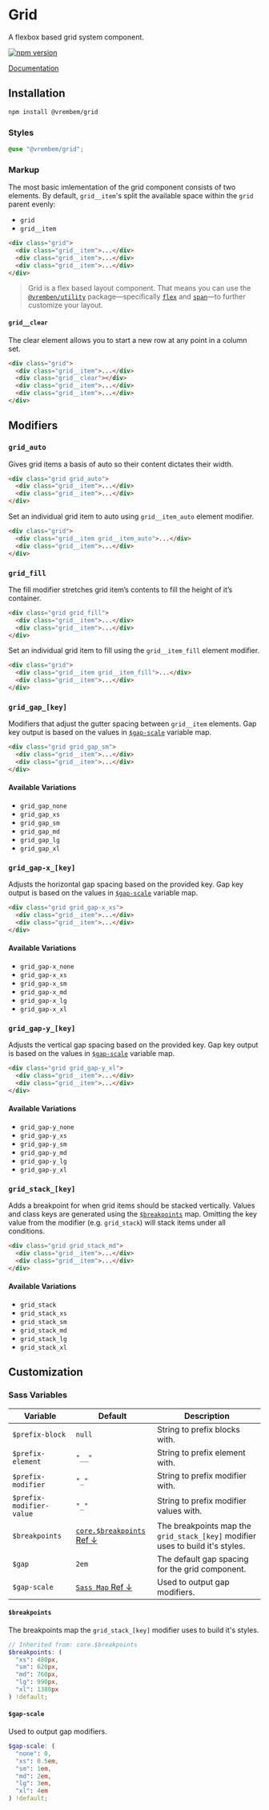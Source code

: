 # Grid

A flexbox based grid system component.

[![npm version](https://img.shields.io/npm/v/%40vrembem%2Fgrid.svg)](https://www.npmjs.com/package/%40vrembem%2Fgrid)

[Documentation](https://vrembem.com/packages/grid)

## Installation

```sh
npm install @vrembem/grid
```

### Styles

```scss
@use "@vrembem/grid";
```

### Markup

The most basic imlementation of the grid component consists of two elements. By default, `grid__item`'s split the available space within the `grid` parent evenly:

- `grid`
- `grid__item`

```html
<div class="grid">
  <div class="grid__item">...</div>
  <div class="grid__item">...</div>
  <div class="grid__item">...</div>
</div>
```

> Grid is a flex based layout component. That means you can use the [`@vremben/utility`](https://github.com/sebnitu/vrembem/tree/master/packages/utility) package—specifically [`flex`](https://github.com/sebnitu/vrembem/tree/master/packages/utility#flex) and [`span`](https://github.com/sebnitu/vrembem/tree/master/packages/utility#span)—to further customize your layout.

#### `grid__clear`

The clear element allows you to start a new row at any point in a column set.

```html
<div class="grid">
  <div class="grid__item">...</div>
  <div class="grid__clear"></div>
  <div class="grid__item">...</div>
  <div class="grid__item">...</div>
</div>
```

## Modifiers

### `grid_auto`

Gives grid items a basis of auto so their content dictates their width.

```html
<div class="grid grid_auto">
  <div class="grid__item">...</div>
  <div class="grid__item">...</div>
</div>
```

Set an individual grid item to auto using `grid__item_auto` element modifier.

```html
<div class="grid">
  <div class="grid__item grid__item_auto">...</div>
  <div class="grid__item">...</div>
</div>
```

### `grid_fill`

The fill modifier stretches grid item’s contents to fill the height of it’s container.

```html
<div class="grid grid_fill">
  <div class="grid__item">...</div>
  <div class="grid__item">...</div>
</div>
```

Set an individual grid item to fill using the `grid__item_fill` element modifier.

```html
<div class="grid">
  <div class="grid__item grid__item_fill">...</div>
  <div class="grid__item">...</div>
</div>
```

### `grid_gap_[key]`

Modifiers that adjust the gutter spacing between `grid__item` elements. Gap key output is based on the values in [`$gap-scale`](#gap-scale) variable map.

```html
<div class="grid grid_gap_sm">
  <div class="grid__item">...</div>
  <div class="grid__item">...</div>
</div>
```

#### Available Variations

- `grid_gap_none`
- `grid_gap_xs`
- `grid_gap_sm`
- `grid_gap_md`
- `grid_gap_lg`
- `grid_gap_xl`

### `grid_gap-x_[key]`

Adjusts the horizontal gap spacing based on the provided key. Gap key output is based on the values in [`$gap-scale`](#gap-scale) variable map.

```html
<div class="grid grid_gap-x_xs">
  <div class="grid__item">...</div>
  <div class="grid__item">...</div>
</div>
```

#### Available Variations

- `grid_gap-x_none`
- `grid_gap-x_xs`
- `grid_gap-x_sm`
- `grid_gap-x_md`
- `grid_gap-x_lg`
- `grid_gap-x_xl`

### `grid_gap-y_[key]`

Adjusts the vertical gap spacing based on the provided key. Gap key output is based on the values in [`$gap-scale`](#gap-scale) variable map.

```html
<div class="grid grid_gap-y_xl">
  <div class="grid__item">...</div>
  <div class="grid__item">...</div>
</div>
```

#### Available Variations

- `grid_gap-y_none`
- `grid_gap-y_xs`
- `grid_gap-y_sm`
- `grid_gap-y_md`
- `grid_gap-y_lg`
- `grid_gap-y_xl`

### `grid_stack_[key]`

Adds a breakpoint for when grid items should be stacked vertically. Values and class keys are generated using the [`$breakpoints`](#breakpoints) map. Omitting the key value from the modifier (e.g. `grid_stack`) will stack items under all conditions.

```html
<div class="grid grid_stack_md">
  <div class="grid__item">...</div>
  <div class="grid__item">...</div>
</div>
```

#### Available Variations

- `grid_stack`
- `grid_stack_xs`
- `grid_stack_sm`
- `grid_stack_md`
- `grid_stack_lg`
- `grid_stack_xl`

## Customization

### Sass Variables

| Variable                 | Default                                        | Description                                                                    |
| ------------------------ | ---------------------------------------------- | ------------------------------------------------------------------------------ |
| `$prefix-block`          | `null`                                         | String to prefix blocks with.                                                  |
| `$prefix-element`        | `"__"`                                         | String to prefix element with.                                                 |
| `$prefix-modifier`       | `"_"`                                          | String to prefix modifier with.                                                |
| `$prefix-modifier-value` | `"_"`                                          | String to prefix modifier values with.                                         |
| `$breakpoints`           | [`core.$breakpoints` Ref &darr;](#breakpoints) | The breakpoints map the `grid_stack_[key]` modifier uses to build it's styles. |
| `$gap`                   | `2em`                                          | The default gap spacing for the grid component.                                |
| `$gap-scale`             | [`Sass Map` Ref &darr;](#gap-scale)            | Used to output gap modifiers.                                                  |

#### `$breakpoints`

The breakpoints map the `grid_stack_[key]` modifier uses to build it's styles.

```scss
// Inherited from: core.$breakpoints
$breakpoints: (
  "xs": 480px,
  "sm": 620px,
  "md": 760px,
  "lg": 990px,
  "xl": 1380px
) !default;
```

#### `$gap-scale`

Used to output gap modifiers.

```scss
$gap-scale: (
  "none": 0,
  "xs": 0.5em,
  "sm": 1em,
  "md": 2em,
  "lg": 3em,
  "xl": 4em
) !default;
```
